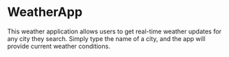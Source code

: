 # WeatherApp
This weather application allows users to get real-time weather updates for any city they search. Simply type the name of a city, and the app will provide current weather conditions.
